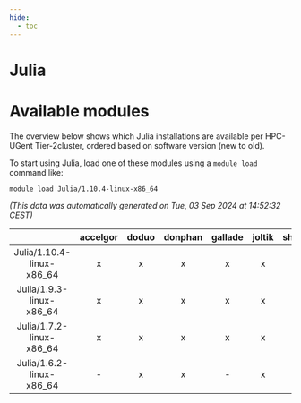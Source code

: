 ```yaml
---
hide:
  - toc
---
```


Julia
=====

# Available modules


The overview below shows which Julia installations are available per HPC-UGent Tier-2cluster, ordered based on software version (new to old).

To start using Julia, load one of these modules using a `module load` command like:

```shell
module load Julia/1.10.4-linux-x86_64
```

*(This data was automatically generated on Tue, 03 Sep 2024 at 14:52:32 CEST)*  

| |accelgor|doduo|donphan|gallade|joltik|shinx|skitty|
| :---: | :---: | :---: | :---: | :---: | :---: | :---: | :---: |
|Julia/1.10.4-linux-x86_64|x|x|x|x|x|x|x|
|Julia/1.9.3-linux-x86_64|x|x|x|x|x|-|x|
|Julia/1.7.2-linux-x86_64|x|x|x|x|x|-|x|
|Julia/1.6.2-linux-x86_64|-|x|x|-|x|-|x|

